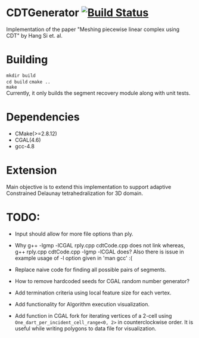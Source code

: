 # CDTGenerator [![Build Status](https://travis-ci.org/pranavkantgaur/CDTGenerator.svg?branch=master)](https://travis-ci.org/pranavkantgaur/CDTGenerator)
Implementation of the paper "Meshing piecewise linear complex using CDT" by Hang Si et. al.

# Building
```mkdir build```  
```cd build```
```cmake ..```  
```make```  
Currently, it only builds the segment recovery module along with unit tests. 

# Dependencies
* CMake(>=2.8.12) 
* CGAL(4.6)
* gcc-4.8

# Extension
Main objective is to extend this implementation to support adaptive Constrained Delaunay tetrahedralization for 3D domain.

# TODO:
* Input should allow for more file options than ply.

* Why g++ -lgmp -lCGAL rply.cpp cdtCode.cpp does not link whereas, g++ rply.cpp cdtCode.cpp -lgmp -lCGAL does? Also there is issue in example usage of -l option given in 'man gcc' :(

* Replace naive code for finding all possible pairs of segments.

* How to remove hardcoded seeds for CGAL random number generator?

* Add termination criteria using local feature size for each vertex.

* Add functionality for Algorithm execution visualization. 

* Add function in CGAL fork for iterating vertices of a 2-cell using ```One_dart_per_incident_cell_range<0, 2>``` in counterclockwise order. It is useful while writing polygons to data file for visualization.

